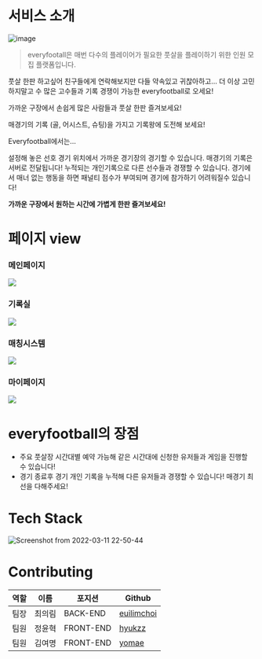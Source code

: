 # 서비스 소개

![image](https://cdn.discordapp.com/attachments/947685049682247701/950572589833682944/everyfootball.png)

> everyfootall은 매번 다수의 플레이어가 필요한 풋살을 플레이하기 위한 인원 모집 플랫폼입니다.

풋살 한판 하고싶어 친구들에게 연락해보지만 다들 약속있고 귀찮아하고...
더 이상 고민하지말고 수 많은 고수들과 기록 경쟁이 가능한 everyfootball로 오세요!

가까운 구장에서 손쉽게 많은 사람들과 풋살 한판 즐겨보세요!

매경기의 기록 (골, 어시스트, 슈팅)을 가지고 기록왕에 도전해 보세요!

Everyfootball에서는...

설정해 놓은 선호 경기 위치에서 가까운 경기장의 경기할 수 있습니다.
매경기의 기록은 서버로 전달됩니다! 누적되는 개인기록으로 다른 선수들과 경쟁할 수 있습니다.
경기에서 매너 없는 행동을 하면 패널티 점수가 부여되며 경기에 참가하기 어려워질수 있습니다!

 
<b>가까운 구장에서 원하는 시간에 가볍게 한판 즐겨보세요!</b>

# 페이지 view

### 메인페이지
![](https://images.velog.io/images/ghwnd6448/post/43bedd30-9ca3-4e97-90ce-9f6d42f40636/%EB%A9%94%EC%9D%B8%ED%8E%98%EC%9D%B4%EC%A7%802.gif)

### 기록실
![](https://images.velog.io/images/ghwnd6448/post/c0a655b5-826e-4c10-9b77-c2b4b647f707/%EA%B8%B0%EB%A1%9D%EC%8B%A4.gif)

### 매칭시스템
![](https://images.velog.io/images/ghwnd6448/post/f97b787d-760c-4ff4-a699-f6933e754624/%EB%A7%A4%EC%B9%98%EC%8B%A0%EC%B2%AD2.gif)

### 마이페이지
![](https://images.velog.io/images/ghwnd6448/post/13e0d77c-5560-44f9-be94-82ee4e1829b4/%EB%A7%88%EC%9D%B4%ED%8E%98%EC%9D%B4%EC%A7%80%20%EC%A0%95%EB%B3%B4%EC%88%98%EC%A0%95%20%ED%83%88%ED%87%B4.gif)

# everyfootball의 장점

- 주요 풋살장 시간대별 예약 가능해 같은 시간대에 신청한 유저들과 게임을 진행할 수 있습니다!
- 경기 종료후 경기 개인 기록을 누적해 다른 유저들과 경쟁할 수 있습니다! 매경기 최선을 다해주세요!

# Tech Stack

![Screenshot from 2022-03-11 22-50-44](https://user-images.githubusercontent.com/13508988/157881162-bc53290a-cf09-4c29-b869-7f20ae969686.png)



# Contributing

| 역할 | 이름   | 포지션    | Github                                    |
| ---- | ------ | --------- | ----------------------------------------- |
| 팀장 | 최의림 | BACK-END | [euilimchoi](https://github.com/EuilimChoi)   |
| 팀원 | 정윤혁 | FRONT-END | [hyukzz](https://github.com/hyukzz)    |
| 팀원 | 김여명 | FRONT-END  | [yomae](https://github.com/yomae)       |


  
